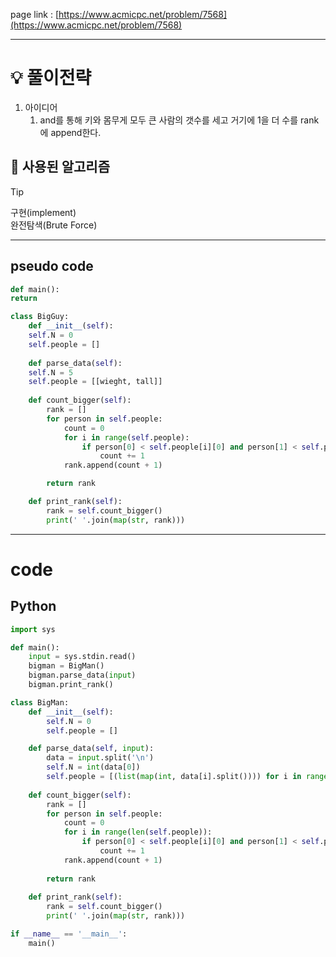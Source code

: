 page link : [https://www.acmicpc.net/problem/7568](https://www.acmicpc.net/problem/7568)

---

# 💡 풀이전략

1. 아이디어
    1. and를 통해 키와 몸무게 모두 큰 사람의 갯수를 세고 거기에 1을 더 수를 rank에 append한다.

## 🎨 사용된 알고리즘

> [!tip]
> 구현(implement) <br>
> 완전탐색(Brute Force)

---

## pseudo code

```python
def main():
return

class BigGuy:
    def __init__(self):
    self.N = 0
    self.people = []
    
    def parse_data(self):
    self.N = 5
    self.people = [[wieght, tall]]
    
    def count_bigger(self):
        rank = []
        for person in self.people:
            count = 0
            for i in range(self.people):
                if person[0] < self.people[i][0] and person[1] < self.people[i][1]
                    count += 1
            rank.append(count + 1)

        return rank

    def print_rank(self):
        rank = self.count_bigger()
        print(' '.join(map(str, rank)))
```

---

# code

## Python

```python
import sys

def main():
    input = sys.stdin.read()
    bigman = BigMan()
    bigman.parse_data(input)
    bigman.print_rank()

class BigMan:
    def __init__(self):
        self.N = 0
        self.people = []

    def parse_data(self, input):
        data = input.split('\n')
        self.N = int(data[0])
        self.people = [(list(map(int, data[i].split()))) for i in range(1, self.N + 1)]
    
    def count_bigger(self):
        rank = []
        for person in self.people:
            count = 0
            for i in range(len(self.people)):
                if person[0] < self.people[i][0] and person[1] < self.people[i][1]:
                    count += 1
            rank.append(count + 1)
        
        return rank
        
    def print_rank(self):
        rank = self.count_bigger()
        print(' '.join(map(str, rank)))

if __name__ == '__main__':
    main()
```
